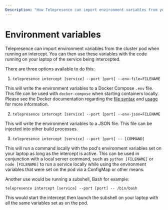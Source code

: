```yaml
---
Description: "How Telepresence can import environment variables from your Kubernetes cluster to use with code running on your laptop."
---
```


# Environment variables

Telepresence can import environment variables from the cluster pod when running an intercept.
You can then use these variables with the code running on your laptop of the service being intercepted.

There are three options available to do this:

1. `telepresence intercept [service] --port [port] --env-file=FILENAME`

  This will write the environment variables to a Docker Compose `.env` file. This file can be used with `docker-compose` when starting containers locally. Please see the Docker documentation regarding the [file syntax](https://docs.docker.com/compose/env-file/) and [usage](https://docs.docker.com/compose/environment-variables/) for more information.

2. `telepresence intercept [service] --port [port] --env-json=FILENAME`

  This will write the environment variables to a JSON file. This file can be injected into other build processes.

3. `telepresence intercept [service] --port [port] -- [COMMAND]`

  This will run a command locally with the pod's environment variables set on your laptop as long as the intercept is active.  This can be used in conjunction with a local server command, such as `python [FILENAME]` or `node [FILENAME]` to run a service locally while using the environment variables that were set on the pod via a ConfigMap or other means.

  Another use would be running a subshell, Bash for example:

  `telepresence intercept [service] --port [port] -- /bin/bash`

  This would start the intercept then launch the subshell on your laptop with all the same variables set as on the pod.
